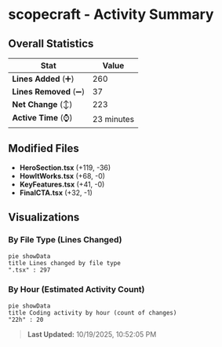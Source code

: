 # scopecraft - Activity Summary 

## Overall Statistics

| Stat                   | Value                                                             |
| ---------------------- | ----------------------------------------------------------------- |
| **Lines Added** (➕)   | 260                                          |
| **Lines Removed** (➖) | 37                                        |
| **Net Change** (↕)    | 223                |
| **Active Time** (⌚)   | 23 minutes |


## Modified Files
- **HeroSection.tsx** (+119, -36)
- **HowItWorks.tsx** (+68, -0)
- **KeyFeatures.tsx** (+41, -0)
- **FinalCTA.tsx** (+32, -1)

## Visualizations

### By File Type (Lines Changed)

```mermaid
pie showData
title Lines changed by file type
".tsx" : 297
```

### By Hour (Estimated Activity Count)

```mermaid
pie showData
title Coding activity by hour (count of changes)
"22h" : 20
```


> **Last Updated:** 10/19/2025, 10:52:05 PM